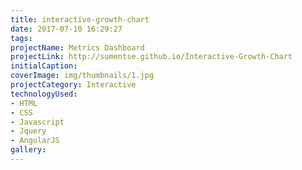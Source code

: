 ```yaml
---
title: interactive-growth-chart
date: 2017-07-10 16:29:27
tags:
projectName: Metrics Dashboard
projectLink: http://sumentse.github.io/Interactive-Growth-Chart
initialCaption:
coverImage: img/thumbnails/1.jpg
projectCategory: Interactive
technologyUsed:
- HTML
- CSS
- Javascript
- Jquery
- AngularJS
gallery:
---
```

